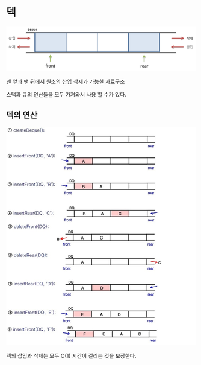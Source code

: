 # 덱

![img_11.png](img_11.png)

맨 앞과 맨 뒤에서 원소의 삽입 삭제가 가능한 자료구조

스택과 큐의 연산들을 모두 가져와서 사용 할 수가 있다.

## 덱의 연산
![img_12.png](img_12.png)

덱의 삽입과 삭제는 모두 O(1) 시간이 걸리는 것을 보장한다.

